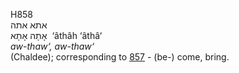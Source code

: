 <body>
  <p>H858<br>  אתא    אתה  <br> אָתָה  אָתָא  ‎  ‘âthâh  ‘âthâ‘  <br><i>aw-thaw‘,</i> <i>aw-thaw‘ </i><br>(Chaldee); corresponding to <a href="h0857.htm">857</a>  -  (be-) come, bring.<br></p>
 </body>